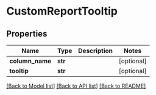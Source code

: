 # CustomReportTooltip

## Properties
Name | Type | Description | Notes
------------ | ------------- | ------------- | -------------
**column_name** | **str** |  | [optional] 
**tooltip** | **str** |  | [optional] 

[[Back to Model list]](../README.md#documentation-for-models) [[Back to API list]](../README.md#documentation-for-api-endpoints) [[Back to README]](../README.md)


